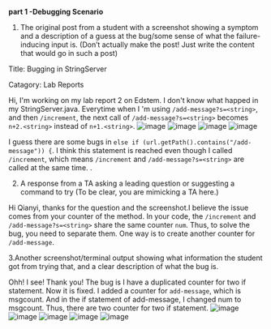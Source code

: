 **part 1 -Debugging Scenario**
1. The original post from a student with a screenshot showing a symptom and a description of a guess at the bug/some sense of what the failure-inducing input is. (Don’t actually make the post! Just write the content that would go in such a post)
   
Title: Bugging in StringServer

Catagory: Lab Reports

Hi, I'm working on my lab report 2 on Edstem. I don't know what happed in my StringServer.java. Everytime when I 'm using ```/add-message?s=<string>```, and then ```/increment```, the next call of ```/add-message?s=<string>``` becomes ```n+2.<string>``` instead of ```n+1.<string>```. 
![image](https://github.com/Quianey/cse15l-lab-report5/assets/147276821/2ac3c7cc-60c3-411a-b1dc-e8cfc6e390d2)
![image](https://github.com/Quianey/cse15l-lab-report5/assets/147276821/915db010-a360-4403-96e3-3d17d9eb4243)
![image](https://github.com/Quianey/cse15l-lab-report5/assets/147276821/117a9428-6896-453a-8755-a63ef2d490db)
![image](https://github.com/Quianey/cse15l-lab-report5/assets/147276821/3c515d2c-8c5c-4838-9b46-57de635556d3)






I guess there are some bugs in ```else if (url.getPath().contains("/add-message")) {```. I think this statement is reached even though I called ```/increment```, which means ```/increment``` and ```/add-message?s=<string>``` are called at the same time. . 

2. A response from a TA asking a leading question or suggesting a command to try (To be clear, you are mimicking a TA here.)

Hi Qianyi, thanks for the question and the screenshot.I believe the issue comes from your counter of the method. In your code, the ```/increment``` and ```/add-message?s=<string>``` share the same counter ```num```. Thus, to solve the bug, you need to separate them. One way is to 
create another counter for ```/add-message```. 

3.Another screenshot/terminal output showing what information the student got from trying that, and a clear description of what the bug is.

Ohh! I see! Thank you! The bug is I have a duplicated counter for two if statement. Now it is fixed. I added a counter for ```add-message```, which is msgcount. And in the if statement of add-message, I changed num to msgcount. Thus, there are two counter for two if statement. 
![image](https://github.com/Quianey/cse15l-lab-report5/assets/147276821/09a3c418-d6e6-4293-8f20-d33b0b429761)
![image](https://github.com/Quianey/cse15l-lab-report5/assets/147276821/dd9ffdd8-51e0-4996-b95c-9fd96adb41b5)
![image](https://github.com/Quianey/cse15l-lab-report5/assets/147276821/ee64ddbe-061d-4769-ab06-fde5fe3cabf7)
![image](https://github.com/Quianey/cse15l-lab-report5/assets/147276821/b605a001-2a04-43f5-932a-a4391db91a9a)
![image](https://github.com/Quianey/cse15l-lab-report5/assets/147276821/213c70bd-7505-48c5-bd14-2ac555491ca5)

